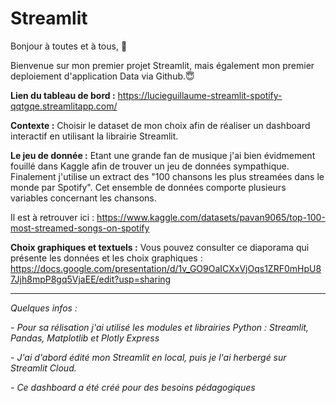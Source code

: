 # Streamlit

Bonjour à toutes et à tous, 👋

Bienvenue sur mon premier projet Streamlit, mais également mon premier deploiement d'application Data via Github.😇

**Lien du tableau de bord :** https://lucieguillaume-streamlit-spotify-qqtgqe.streamlitapp.com/

**Contexte :** Choisir le dataset de mon choix afin de réaliser un dashboard interactif en utilisant la librairie Streamlit. 

**Le jeu de donnée :** Etant une grande fan de musique j'ai bien évidmement fouillé dans Kaggle afin de trouver un jeu de données sympathique. Finalement j'utilise un extract des "100 chansons les plus streamées dans le monde par Spotify". Cet ensemble de données comporte plusieurs variables concernant les chansons. 

Il est à retrouver ici : https://www.kaggle.com/datasets/pavan9065/top-100-most-streamed-songs-on-spotify

**Choix graphiques et textuels :** Vous pouvez consulter ce diaporama qui présente les données et les choix graphiques : 
https://docs.google.com/presentation/d/1v_GO9OaICXxVjOqs1ZRF0mHpU87Jjh8mpP8gq5VjaEE/edit?usp=sharing

---

*Quelques infos :*

*- Pour sa rélisation j'ai utilisé les modules et librairies Python : Streamlit, Pandas, Matplotlib et Plotly Express*

*- J'ai d'abord édité mon Streamlit en local, puis je l'ai herbergé sur Streamlit Cloud.*

*- Ce dashboard a été créé pour des besoins pédagogiques*
